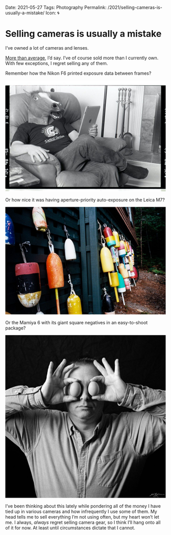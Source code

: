 Date: 2021-05-27
Tags: Photography
Permalink: /2021/selling-cameras-is-usually-a-mistake/
Icon: 🌀

# Selling cameras is usually a mistake

I’ve owned a lot of cameras and lenses.

[More than average](https://wiki.baty.net/#Cameras), I’d say. I’ve of course sold more than I currently own. With few exceptions, I regret selling any of them.

Remember how the Nikon F6 printed exposure data between frames?

![Self-portrait with horse head. Nikon F6.](/_img/2021/49801270101_cfb239991d_o-1024x707.jpg)

Or how nice it was having aperture-priority auto-exposure on the Leica M7?

![Lobster Buoys. Mount Desert, Maine.](/_img/2021/7989894332_70b83798b4_o-1024x683.jpg)

Or the Mamiya 6 with its giant square negatives in an easy-to-shoot package?

![Self-portrait with eggs. Mamiya 6.](/_img/2021/33394942058_822b1a595f_k-1024x1033.jpg)

I’ve been thinking about this lately while pondering all of the money I have tied up in various cameras and how infrequently I use some of them. My head tells me to sell everything I’m not using often, but my heart won’t let me. I always, _always_ regret selling camera gear, so I think I’ll hang onto all of it for now. At least until circumstances dictate that I cannot.